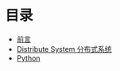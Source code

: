 # 目录

* [前言](README.md)
* [Distribute System 分布式系统](https://github.com/bintianf/learning-materials/blob/master/Distribute%20System%20%E5%88%86%E5%B8%83%E5%BC%8F%E7%B3%BB%E7%BB%9F.md)
* [Python](Python.md)


